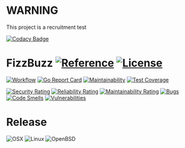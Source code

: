 # WARNING
This project is a recruitment test

[![Codacy Badge](https://api.codacy.com/project/badge/Grade/04d2d93835794193aee8b1d9badd0977)](https://app.codacy.com/gh/anotherhope/FizzBuzz?utm_source=github.com&utm_medium=referral&utm_content=anotherhope/FizzBuzz&utm_campaign=Badge_Grade_Settings)
# FizzBuzz [![Reference](https://pkg.go.dev/badge/github.com/anotherhope/FizzBuzz.svg)](https://pkg.go.dev/github.com/anotherhope/FizzBuzz) [![License](https://img.shields.io:/github/license/anotherhope/FizzBuzz)](https://github.com/anotherhope/FizzBuzz/blob/main/LICENSE.md)

[![Workflow](https://img.shields.io/github/actions/workflow/status/anotherhope/FizzBuzz/build.yml)](https://github.com/anotherhope/FizzBuzz/actions/workflows/build.yml)
[![Go Report Card](https://goreportcard.com/badge/github.com/anotherhope/FizzBuzz)](https://goreportcard.com/report/github.com/anotherhope/FizzBuzz)
[![Maintainability](https://api.codeclimate.com/v1/badges/d5102bdf5504b9ce56ce/maintainability)](https://codeclimate.com/github/anotherhope/FizzBuzz/maintainability)
[![Test Coverage](https://api.codeclimate.com/v1/badges/d5102bdf5504b9ce56ce/test_coverage)](https://codeclimate.com/github/anotherhope/FizzBuzz/test_coverage)

[![Security Rating](https://sonarcloud.io/api/project_badges/measure?project=anotherhope_FizzBuzz&metric=security_rating)](https://sonarcloud.io/summary/new_code?id=anotherhope_FizzBuzz)
[![Reliability Rating](https://sonarcloud.io/api/project_badges/measure?project=anotherhope_FizzBuzz&metric=reliability_rating)](https://sonarcloud.io/summary/new_code?id=anotherhope_FizzBuzz)
[![Maintainability Rating](https://sonarcloud.io/api/project_badges/measure?project=anotherhope_FizzBuzz&metric=sqale_rating)](https://sonarcloud.io/summary/new_code?id=anotherhope_FizzBuzz)
[![Bugs](https://sonarcloud.io/api/project_badges/measure?project=anotherhope_FizzBuzz&metric=bugs)](https://sonarcloud.io/summary/new_code?id=anotherhope_FizzBuzz)
[![Code Smells](https://sonarcloud.io/api/project_badges/measure?project=anotherhope_FizzBuzz&metric=code_smells)](https://sonarcloud.io/summary/new_code?id=anotherhope_FizzBuzz)
[![Vulnerabilities](https://sonarcloud.io/api/project_badges/measure?project=anotherhope_FizzBuzz&metric=vulnerabilities)](https://sonarcloud.io/summary/new_code?id=anotherhope_FizzBuzz)


# Release
![OSX](https://img.shields.io/badge/OSX%20(amd%7Carm)-595959?logo=apple&logoColor=F0F0F0)
![Linux](https://img.shields.io/badge/Linux%20(amd%7Carm)-595959?logo=linux&logoColor=F0F0F0)
![OpenBSD](https://img.shields.io/badge/OpenBSD%20(amd%7Carm)-595959?logo=openbsd&logoColor=F0F0F0)
